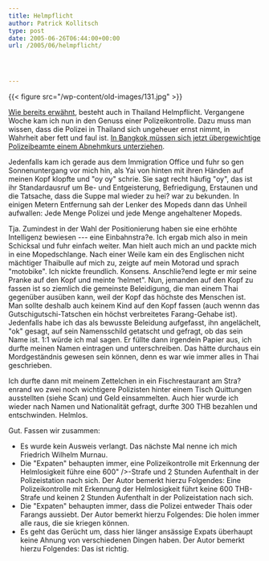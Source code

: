 ```yaml
---
title: Helmpflicht
author: Patrick Kollitsch
type: post
date: 2005-06-26T06:44:00+00:00
url: /2005/06/helmpflicht/




---
```

{{< figure src="/wp-content/old-images/131.jpg" >}}
  
<a href="264">Wie bereits erwähnt</a>, besteht auch in Thailand Helmpflicht. Vergangene Woche kam ich nun in den Genuss einer Polizeikontrolle. Dazu muss man wissen, dass die Polizei in Thailand sich ungeheuer ernst nimmt, in Wahrheit aber fett und faul ist. [In Bangkok müssen sich jetzt übergewichtige Polizeibeamte einem Abnehmkurs unterziehen][1]. 

Jedenfalls kam ich gerade aus dem Immigration Office und fuhr so gen Sonnenuntergang vor mich hin, als Yai von hinten mit ihren Händen auf meinen Kopf klopfte und "oy oy" schrie. Sie sagt recht häufig "oy", das ist ihr Standardausruf um Be- und Entgeisterung, Befriedigung, Erstaunen und die Tatsache, dass die Suppe mal wieder zu hei? war zu bekunden. In einigen Metern Entfernung sah der Lenker des Mopeds dann das Unheil aufwallen: Jede Menge Polizei und jede Menge angehaltener Mopeds. 

Tja. Zumindest in der Wahl der Positionierung haben sie eine erhöhte Intelligenz bewiesen --- eine Einbahnstra?e. Ich ergab mich also in mein Schicksal und fuhr einfach weiter. Man hielt auch mich an und packte mich in eine Mopedschlange. Nach einer Weile kam ein des Englischen nicht mächtiger Thaibulle auf mich zu, zeigte auf mein Motorad und sprach "motobike". Ich nickte freundlich. Konsens. Anschlie?end legte er mir seine Pranke auf den Kopf und meinte &#8216;helmet". Nun, jemanden auf den Kopf zu fassen ist so ziemlich die gemeinste Beleidigung, die man einem Thai gegenüber ausüben kann, weil der Kopf das höchste des Menschen ist. Man sollte deshalb auch keinem Kind auf den Kopf fassen (auch wennn das Gutschigutschi-Tatschen ein höchst verbreitetes Farang-Gehabe ist). Jedenfalls habe ich das als bewusste Beleidung aufgefasst, ihn angelächelt, "ok" gesagt, auf sein Namensschild getatscht und gefragt, ob das sein Name ist. 1:1 würde ich mal sagen. Er füllte dann irgendein Papier aus, ich durfte meinen Namen eintragen und unterschreiben. Das hätte durchaus ein Mordgeständnis gewesen sein können, denn es war wie immer alles in Thai geschrieben. 

Ich durfte dann mit meinem Zettelchen in ein Fischrestaurant am Stra?enrand wo zwei noch wichtigere Polizisten hinter einem Tisch Quittungen ausstellten (siehe Scan) und Geld einsammelten. Auch hier wurde ich wieder nach Namen und Nationalität gefragt, durfte 300 THB bezahlen und entschwinden. Helmlos.

Gut. Fassen wir zusammen: 

  * Es wurde kein Ausweis verlangt. Das nächste Mal nenne ich mich Friedrich Wilhelm Murnau.
  * Die "Expaten" behaupten immer, eine Polizeikontrolle mit Erkennung der Helmlosigkeit führe eine 600" />-Strafe und 2 Stunden Aufenthalt in der Polizeistation nach sich. Der Autor bemerkt hierzu Folgendes: Eine Polizeikontrolle mit Erkennung der Helmlosigkeit führt keine 600 THB-Strafe und keinen 2 Stunden Aufenthalt in der Polizeistation nach sich.
  * Die "Expaten" behaupten immer, dass die Polizei entweder Thais oder Farangs aussiebt. Der Autor bemerkt hierzu Folgendes: Die holen immer alle raus, die sie kriegen können.
  * Es geht das Gerücht um, dass hier länger ansässige Expats überhaupt keine Ahnung von verschiedenen Dingen haben. Der Autor bemerkt hierzu Folgendes: Das ist richtig.

 [1]: http://de.news.yahoo.com/050621/286/4l7h7.html